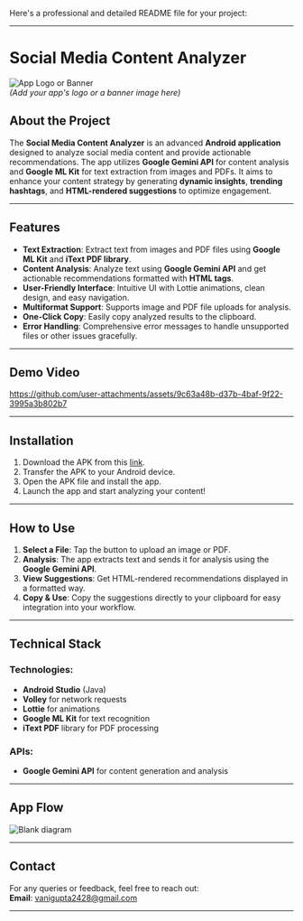 Here's a professional and detailed README file for your project:

---

# **Social Media Content Analyzer**

![App Logo or Banner](https://via.placeholder.com/600x200)  
*(Add your app's logo or a banner image here)*

## **About the Project**  
The **Social Media Content Analyzer** is an advanced **Android application** designed to analyze social media content and provide actionable recommendations. The app utilizes **Google Gemini API** for content analysis and **Google ML Kit** for text extraction from images and PDFs. It aims to enhance your content strategy by generating **dynamic insights**, **trending hashtags**, and **HTML-rendered suggestions** to optimize engagement.

---

## **Features**
- **Text Extraction**: Extract text from images and PDF files using **Google ML Kit** and **iText PDF library**.  
- **Content Analysis**: Analyze text using **Google Gemini API** and get actionable recommendations formatted with **HTML tags**.  
- **User-Friendly Interface**: Intuitive UI with Lottie animations, clean design, and easy navigation.  
- **Multiformat Support**: Supports image and PDF file uploads for analysis.  
- **One-Click Copy**: Easily copy analyzed results to the clipboard.  
- **Error Handling**: Comprehensive error messages to handle unsupported files or other issues gracefully.


---

## **Demo Video**  

https://github.com/user-attachments/assets/9c63a48b-d37b-4baf-9f22-3995a3b802b7

---

## **Installation**
1. Download the APK from this [link](https://drive.google.com/file/d/1vcBZNoS9PDlcKLUinPxS_ZbF2Rw_8ebB/view?usp=sharing).  
2. Transfer the APK to your Android device.  
3. Open the APK file and install the app.  
4. Launch the app and start analyzing your content!  

---

## **How to Use**
1. **Select a File**: Tap the button to upload an image or PDF.  
2. **Analysis**: The app extracts text and sends it for analysis using the **Google Gemini API**.  
3. **View Suggestions**: Get HTML-rendered recommendations displayed in a formatted way.  
4. **Copy & Use**: Copy the suggestions directly to your clipboard for easy integration into your workflow.

---

## **Technical Stack**
### **Technologies**:
- **Android Studio** (Java)
- **Volley** for network requests
- **Lottie** for animations
- **Google ML Kit** for text recognition
- **iText PDF** library for PDF processing  

### **APIs**:
- **Google Gemini API** for content generation and analysis  

---

## **App Flow**
![Blank diagram](https://github.com/user-attachments/assets/40915b6a-b327-4e5e-ad29-f8ba6bd3ffa3)
 
---

## **Contact**
For any queries or feedback, feel free to reach out:  
**Email**: vanigupta2428@gmail.com  

---
